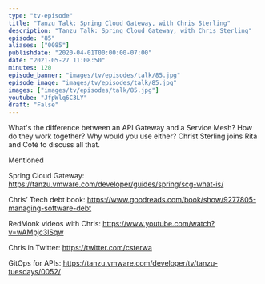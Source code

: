 ```yaml
---
type: "tv-episode"
title: "Tanzu Talk: Spring Cloud Gateway, with Chris Sterling"
description: "Tanzu Talk: Spring Cloud Gateway, with Chris Sterling"
episode: "85"
aliases: ["0085"]
publishdate: "2020-04-01T00:00:00-07:00"
date: "2021-05-27 11:08:50"
minutes: 120
episode_banner: "images/tv/episodes/talk/85.jpg"
episode_image: "images/tv/episodes/talk/85.jpg"
images: ["images/tv/episodes/talk/85.jpg"]
youtube: "JfpWlq6C3LY"
draft: "False"
---
```


What's the difference between an API Gateway and a Service Mesh? How do they work together? Why would you use either? Christ Sterling joins Rita and Coté to discuss all that.

Mentioned

Spring Cloud Gateway: https://tanzu.vmware.com/developer/guides/spring/scg-what-is/

Chris’ Ttech debt book: https://www.goodreads.com/book/show/9277805-managing-software-debt

RedMonk videos with Chris: https://www.youtube.com/watch?v=wAMpjc3lSqw

Chris in Twitter: https://twitter.com/csterwa

GitOps for APIs: https://tanzu.vmware.com/developer/tv/tanzu-tuesdays/0052/